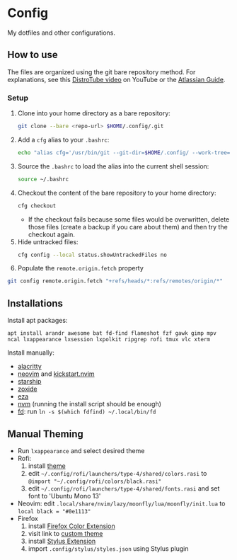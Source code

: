 # Config
My dotfiles and other configurations.

## How to use
The files are organized using the git bare repository method. For explanations, see this [DistroTube video](https://www.youtube.com/watch?v=tBoLDpTWVOM) on YouTube or the [Atlassian Guide](https://www.atlassian.com/git/tutorials/dotfiles).

### Setup
1. Clone into your home directory as a bare repository:
    ```bash
    git clone --bare <repo-url> $HOME/.config/.git
    ```
1. Add a `cfg` alias to your `.bashrc`:
    ```bash
    echo "alias cfg='/usr/bin/git --git-dir=$HOME/.config/ --work-tree=$HOME'" >> $HOME/.bashrc
    ```
1. Source the `.bashrc` to load the alias into the current shell session:
   ```bash
   source ~/.bashrc
   ```
1. Checkout the content of the bare repository to your home directory:
    ```bash
    cfg checkout
    ```
    - If the checkout fails because some files would be overwritten, delete those files (create a backup if you care about them) and then try the checkout again.
1. Hide untracked files:
    ```bash
    cfg config --local status.showUntrackedFiles no
    ```
1. Populate the `remote.origin.fetch` property
```bash
git config remote.origin.fetch "+refs/heads/*:refs/remotes/origin/*"
```

## Installations
Install apt packages:
```
apt install arandr awesome bat fd-find flameshot fzf gawk gimp mpv ncal lxappearance lxsession lxpolkit ripgrep rofi tmux vlc xterm
```

Install manually:
- [alacritty](https://github.com/alacritty/alacritty/blob/master/INSTALL.md)
- [neovim](https://github.com/neovim/neovim/blob/master/INSTALL.md) and [kickstart.nvim](https://github.com/nvim-lua/kickstart.nvim)
- [starship](https://starship.rs/guide/#%F0%9F%9A%80-installation)
- [zoxide](https://github.com/ajeetdsouza/zoxide?tab=readme-ov-file#installation)
- [eza](https://github.com/eza-community/eza/blob/main/INSTALL.md)
- [nvm](https://github.com/nvm-sh/nvm?tab=readme-ov-file#installing-and-updating) (running the install script should be enough)
- [fd](https://github.com/sharkdp/fd?tab=readme-ov-file#installation): run `ln -s $(which fdfind) ~/.local/bin/fd`


## Manual Theming 
- Run `lxappearance` and select desired theme
- Rofi:
  1. install [theme](https://github.com/adi1090x/rofi)
  3. edit `~/.config/rofi/launchers/type-4/shared/colors.rasi` to `@import "~/.config/rofi/colors/black.rasi"`
  4. edit `~/.config/rofi/launchers/type-4/shared/fonts.rasi` and set font to 'Ubuntu Mono 13'
- Neovim: edit `.local/share/nvim/lazy/moonfly/lua/moonfly/init.lua` to `local black = "#0e1113"`
- Firefox
  1. install [Firefox Color Extension](https://addons.mozilla.org/en-US/firefox/addon/firefox-color/)
  2. visit link to [custom theme](https://color.firefox.com/?theme=XQAAAAJ_AQAAAAAAAABBKYhm849SCia73laEGccwS-xMDPrzPNSHTzD0uwJ62Fcgv-9XbzvlLvawvU1sH8Ueaqlp9DytwMBZzyYK2M9C3hOppcXq1RrbbxpUcOZOCBKak5x_JFP_HDnlGGuE5MS7l_sJoTckVnE7aNdfEfcAgvUq-hOpd-3cA27WleLRjFmmbmt_ViLkIGkpaN2PTV62w-hJVo_oGafUu6lFFT2o2TjIiE2oyu3yLQvDxn5q5_AFzv7r1TmIWidg_AwTCr_9No1R)
  3. install [Stylus Extension](https://addons.mozilla.org/en-US/firefox/addon/styl-us/?utm_source=addons.mozilla.org&utm_medium=referral&utm_content=search)
  4. import `.config/stylus/styles.json` using Stylus plugin
